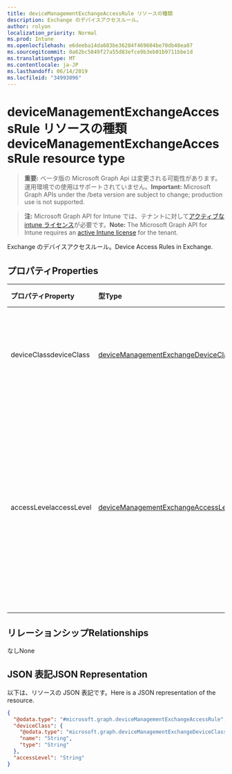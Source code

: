 ```yaml
---
title: deviceManagementExchangeAccessRule リソースの種類
description: Exchange のデバイスアクセスルール。
author: rolyon
localization_priority: Normal
ms.prod: Intune
ms.openlocfilehash: e6deeba14da683be36284f469604be70db48ea07
ms.sourcegitcommit: 0a62bc5849f27a55d83efce9b3eb01b9711bbe1d
ms.translationtype: MT
ms.contentlocale: ja-JP
ms.lasthandoff: 06/14/2019
ms.locfileid: "34993096"
---
```

# <a name="devicemanagementexchangeaccessrule-resource-type"></a><span data-ttu-id="baaf3-103">deviceManagementExchangeAccessRule リソースの種類</span><span class="sxs-lookup"><span data-stu-id="baaf3-103">deviceManagementExchangeAccessRule resource type</span></span>

> <span data-ttu-id="baaf3-104">**重要:** ベータ版の Microsoft Graph Api は変更される可能性があります。運用環境での使用はサポートされていません。</span><span class="sxs-lookup"><span data-stu-id="baaf3-104">**Important:** Microsoft Graph APIs under the /beta version are subject to change; production use is not supported.</span></span>

> <span data-ttu-id="baaf3-105">**注:** Microsoft Graph API for Intune では、テナントに対して[アクティブな intune ライセンス](https://go.microsoft.com/fwlink/?linkid=839381)が必要です。</span><span class="sxs-lookup"><span data-stu-id="baaf3-105">**Note:** The Microsoft Graph API for Intune requires an [active Intune license](https://go.microsoft.com/fwlink/?linkid=839381) for the tenant.</span></span>

<span data-ttu-id="baaf3-106">Exchange のデバイスアクセスルール。</span><span class="sxs-lookup"><span data-stu-id="baaf3-106">Device Access Rules in Exchange.</span></span>

## <a name="properties"></a><span data-ttu-id="baaf3-107">プロパティ</span><span class="sxs-lookup"><span data-stu-id="baaf3-107">Properties</span></span>
|<span data-ttu-id="baaf3-108">プロパティ</span><span class="sxs-lookup"><span data-stu-id="baaf3-108">Property</span></span>|<span data-ttu-id="baaf3-109">型</span><span class="sxs-lookup"><span data-stu-id="baaf3-109">Type</span></span>|<span data-ttu-id="baaf3-110">説明</span><span class="sxs-lookup"><span data-stu-id="baaf3-110">Description</span></span>|
|:---|:---|:---|
|<span data-ttu-id="baaf3-111">deviceClass</span><span class="sxs-lookup"><span data-stu-id="baaf3-111">deviceClass</span></span>|[<span data-ttu-id="baaf3-112">deviceManagementExchangeDeviceClass</span><span class="sxs-lookup"><span data-stu-id="baaf3-112">deviceManagementExchangeDeviceClass</span></span>](../resources/intune-onboarding-devicemanagementexchangedeviceclass.md)|<span data-ttu-id="baaf3-113">このルールの影響を受けるデバイスクラス。</span><span class="sxs-lookup"><span data-stu-id="baaf3-113">Device Class which will be impacted by this rule.</span></span>|
|<span data-ttu-id="baaf3-114">accessLevel</span><span class="sxs-lookup"><span data-stu-id="baaf3-114">accessLevel</span></span>|[<span data-ttu-id="baaf3-115">deviceManagementExchangeAccessLevel</span><span class="sxs-lookup"><span data-stu-id="baaf3-115">deviceManagementExchangeAccessLevel</span></span>](../resources/intune-onboarding-devicemanagementexchangeaccesslevel.md)|<span data-ttu-id="baaf3-116">このルールによって付与される Exchange のアクセスレベル。</span><span class="sxs-lookup"><span data-stu-id="baaf3-116">Access Level for Exchange granted by this rule.</span></span> <span data-ttu-id="baaf3-117">可能な値は、`none`、`allow`、`block`、`quarantine` です。</span><span class="sxs-lookup"><span data-stu-id="baaf3-117">Possible values are: `none`, `allow`, `block`, `quarantine`.</span></span>|

## <a name="relationships"></a><span data-ttu-id="baaf3-118">リレーションシップ</span><span class="sxs-lookup"><span data-stu-id="baaf3-118">Relationships</span></span>
<span data-ttu-id="baaf3-119">なし</span><span class="sxs-lookup"><span data-stu-id="baaf3-119">None</span></span>

## <a name="json-representation"></a><span data-ttu-id="baaf3-120">JSON 表記</span><span class="sxs-lookup"><span data-stu-id="baaf3-120">JSON Representation</span></span>
<span data-ttu-id="baaf3-121">以下は、リソースの JSON 表記です。</span><span class="sxs-lookup"><span data-stu-id="baaf3-121">Here is a JSON representation of the resource.</span></span>
<!-- {
  "blockType": "resource",
  "@odata.type": "microsoft.graph.deviceManagementExchangeAccessRule"
}
-->
``` json
{
  "@odata.type": "#microsoft.graph.deviceManagementExchangeAccessRule",
  "deviceClass": {
    "@odata.type": "microsoft.graph.deviceManagementExchangeDeviceClass",
    "name": "String",
    "type": "String"
  },
  "accessLevel": "String"
}
```





